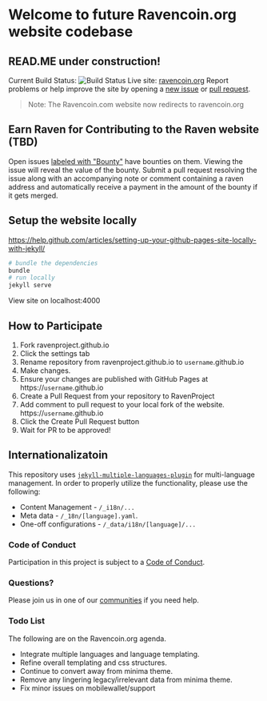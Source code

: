 # Welcome to future Ravencoin.org website codebase
## READ.ME under construction!
Current Build Status: ![Build Status](https://travis-ci.org/RavenProject/Ravencoin.svg?branch=master)
Live site: [ravencoin.org](https://ravencoin.org)
Report problems or help improve the site by opening a [new issue](https://github.com/RavenProject/ravenproject.github.io.org/issues/new) or [pull request](https://github.com/RavenProject/ravenproject.github.io.org/compare).

> Note: The Ravencoin.com website now redirects to ravencoin.org

## Earn Raven for Contributing to the Raven website (TBD)
Open issues [labeled with "Bounty"](https://github.com/RavenProject/ravenproject.github.io/labels/Bounty)
have bounties on them. Viewing the issue will reveal the value of the bounty.
Submit a pull request resolving the issue along with an accompanying note or
comment containing a raven address and automatically receive a payment in the
amount of the bounty if it gets merged.

## Setup the website locally
https://help.github.com/articles/setting-up-your-github-pages-site-locally-with-jekyll/

```sh
# bundle the dependencies
bundle
# run locally
jekyll serve
```

View site on localhost:4000

## How to Participate
1. Fork ravenproject.github.io
2. Click the settings tab
3. Rename repository from ravenproject.github.io to `username`.github.io
4. Make changes.
5. Ensure your changes are published with GitHub Pages at https://`username`.github.io
6. Create a Pull Request from your repository to RavenProject
7. Add comment to pull request to your local fork of the website. https://`username`.github.io
8. Click the Create Pull Request button
9. Wait for PR to be approved!

## Internationalizatoin

This repository uses [`jekyll-multiple-languages-plugin`](https://github.com/kurtsson/jekyll-multiple-languages-plugin) for multi-language management. In order to properly utilize the functionality, please use the following:

* Content Management - `/_i18n/...`
* Meta data - `/_18n/[language].yaml`.
* One-off configurations - `/_data/i18n/[language]/...`

### Code of Conduct
Participation in this project is subject to a [Code of Conduct](https://github.com/RavenProject/ravenproject.github.io/blob/master/CODE_OF_CONDUCT.md).

### Questions?
Please join us in one of our [communities](https://ravenproject.github.io/community/) if you need help.

### Todo List
The following are on the Ravencoin.org agenda.
+ Integrate multiple languages and language templating.
+ Refine overall templating and css structures.
+ Continue to convert away from minima theme.
+ Remove any lingering legacy/irrelevant data from minima theme.
+ Fix minor issues on mobilewallet/support
